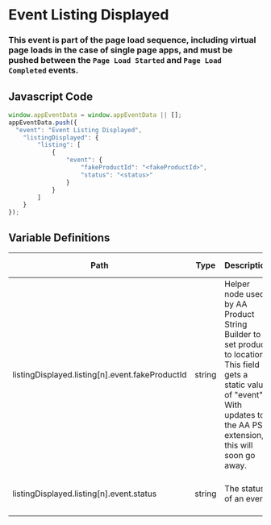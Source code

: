 # Event Listing Displayed

### This event is part of the page load sequence, including virtual page loads in the case of single page apps, and must be pushed between the `Page Load Started` and `Page Load Completed` events.

## Javascript Code
```js
window.appEventData = window.appEventData || [];
appEventData.push({
  "event": "Event Listing Displayed",
    "listingDisplayed": {
        "listing": [
            {
                "event": {
                    "fakeProductId": "<fakeProductId>",
                    "status": "<status>"
                }
            }
        ]
    }
});
```

## Variable Definitions

|Path|Type|Description|Example|Pattern|Min Length|Max Length|Minimum|Maximum|Multiple Of|
| --- | --- | --- | --- | --- | --- | --- | --- | --- | --- |
|listingDisplayed.listing[n].event.fakeProductId|string|Helper node used by AA Product String Builder to set product to location. This field gets a static value of "event".  With updates to the AA PS extension, this will soon go away.|event|event||||||
|listingDisplayed.listing[n].event.status|string|The status of an event.|Cancelled, Sold Out, Postponed, Rescheduled|||||||




